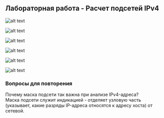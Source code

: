 ## Лабораторная работа - Расчет подсетей IPv4

![alt text](https://github.com/elborisova3009/otus-networks/blob/master/labs/lab3/%D0%A1%D0%BA%D1%80%D0%B8%D0%BD%D1%88%D0%BE%D1%82%2007-10-2022%20120436.jpg?raw=true)

![alt text](https://github.com/elborisova3009/otus-networks/blob/master/labs/lab3/%D0%A1%D0%BA%D1%80%D0%B8%D0%BD%D1%88%D0%BE%D1%82%2007-10-2022%20120502.jpg?raw=true)

![alt text](https://github.com/elborisova3009/otus-networks/blob/master/labs/lab3/%D0%A1%D0%BA%D1%80%D0%B8%D0%BD%D1%88%D0%BE%D1%82%2007-10-2022%20120515.jpg?raw=true)

![alt text](https://github.com/elborisova3009/otus-networks/blob/master/labs/lab3/%D0%A1%D0%BA%D1%80%D0%B8%D0%BD%D1%88%D0%BE%D1%82%2007-10-2022%20120557.jpg?raw=true)

![alt text](https://github.com/elborisova3009/otus-networks/blob/master/labs/lab3/%D0%A1%D0%BA%D1%80%D0%B8%D0%BD%D1%88%D0%BE%D1%82%2007-10-2022%20120609.jpg?raw=true)

![alt text](https://github.com/elborisova3009/otus-networks/blob/master/labs/lab3/%D0%A1%D0%BA%D1%80%D0%B8%D0%BD%D1%88%D0%BE%D1%82%2007-10-2022%20120620.jpg?raw=true)

### Вопросы для повторения
  
Почему маска подсети так важна при анализе IPv4-адреса?  
Маска подсети служит индикацией - отделяет узловую часть (указывает, какие разряды IP-адреса относятся к адресу хоста) от сетевой.


